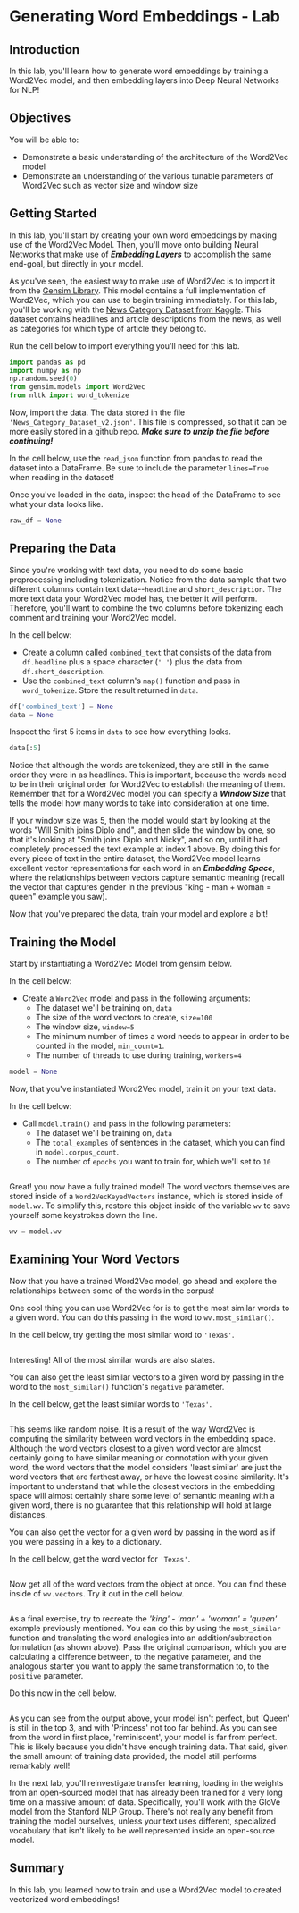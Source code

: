 
# Generating Word Embeddings - Lab

## Introduction

In this lab, you'll learn how to generate word embeddings by training a Word2Vec model, and then embedding layers into Deep Neural Networks for NLP!

## Objectives

You will be able to:

* Demonstrate a basic understanding of the architecture of the Word2Vec model
* Demonstrate an understanding of the various tunable parameters of Word2Vec such as vector size and window size

## Getting Started

In this lab, you'll start by creating your own word embeddings by making use of the Word2Vec Model. Then, you'll move onto building Neural Networks that make use of **_Embedding Layers_** to accomplish the same end-goal, but directly in your model. 

As you've seen, the easiest way to make use of Word2Vec is to import it from the [Gensim Library](https://radimrehurek.com/gensim/). This model contains a full implementation of Word2Vec, which you can use to begin training immediately. For this lab, you'll be working with the [News Category Dataset from Kaggle](https://www.kaggle.com/rmisra/news-category-dataset/version/2#_=_).  This dataset contains headlines and article descriptions from the news, as well as categories for which type of article they belong to.

Run the cell below to import everything you'll need for this lab. 


```python
import pandas as pd
import numpy as np
np.random.seed(0)
from gensim.models import Word2Vec
from nltk import word_tokenize
```

Now, import the data. The data stored in the file `'News_Category_Dataset_v2.json'`.  This file is compressed, so that it can be more easily stored in a github repo. **_Make sure to unzip the file before continuing!_**

In the cell below, use the `read_json` function from pandas to read the dataset into a DataFrame. Be sure to include the parameter `lines=True` when reading in the dataset!

Once you've loaded in the data, inspect the head of the DataFrame to see what your data looks like. 


```python
raw_df = None
```

## Preparing the Data

Since you're working with text data, you need to do some basic preprocessing including tokenization. Notice from the data sample that two different columns contain text data--`headline` and `short_description`. The more text data your Word2Vec model has, the better it will perform. Therefore, you'll want to combine the two columns before tokenizing each comment and training your Word2Vec model. 

In the cell below:

* Create a column called `combined_text` that consists of the data from `df.headline` plus a space character (`' '`) plus the data from `df.short_description`.
* Use the `combined_text` column's `map()` function and pass in `word_tokenize`. Store the result returned in `data`.


```python
df['combined_text'] = None
data = None
```

Inspect the first 5 items in `data` to see how everything looks. 


```python
data[:5]
```

Notice that although the words are tokenized, they are still in the same order they were in as headlines. This is important, because the words need to be in their original order for Word2Vec to establish the meaning of them. Remember that for a Word2Vec model you can specify a  **_Window Size_** that tells the model how many words to take into consideration at one time. 

If your window size was 5, then the model would start by looking at the words "Will Smith joins Diplo and", and then slide the window by one, so that it's looking at "Smith joins Diplo and Nicky", and so on, until it had completely processed the text example at index 1 above. By doing this for every piece of text in the entire dataset, the Word2Vec model learns excellent vector representations for each word in an **_Embedding Space_**, where the relationships between vectors capture semantic meaning (recall the vector that captures gender in the previous "king - man + woman = queen" example you saw).

Now that you've prepared the data, train your model and explore a bit!

## Training the Model

Start by instantiating a Word2Vec Model from gensim below. 

In the cell below:

* Create a `Word2Vec` model and pass in the following arguments:
    * The dataset we'll be training on, `data`
    * The size of the word vectors to create, `size=100`
    * The window size, `window=5`
    * The minimum number of times a word needs to appear in order to be counted in  the model, `min_count=1`.
    * The number of threads to use during training, `workers=4`


```python
model = None
```

Now, that you've instantiated Word2Vec model, train it on your text data. 

In the cell below:

* Call `model.train()` and pass in the following parameters:
    * The dataset we'll be training on, `data`
    * The `total_examples`  of sentences in the dataset, which you can find in `model.corpus_count`. 
    * The number of `epochs` you want to train for, which we'll set to `10`


```python

```

Great! you now have a fully trained model! The word vectors themselves are stored inside of a `Word2VecKeyedVectors` instance, which is stored inside of `model.wv`. To simplify this, restore this object inside of the variable `wv` to save yourself some keystrokes down the line. 


```python
wv = model.wv
```

## Examining Your Word Vectors

Now that you have a trained Word2Vec model, go ahead and explore the relationships between some of the words in the corpus! 

One cool thing you can use Word2Vec for is to get the most similar words to a given word. You can do this passing in the word to `wv.most_similar()`. 

In the cell below, try getting the most similar word to `'Texas'`.


```python

```

Interesting! All of the most similar words are also states. 

You can also get the least similar vectors to a given word by passing in the word to the `most_similar()` function's `negative` parameter. 

In the cell below, get the least similar words to `'Texas'`.


```python

```

This seems like random noise. It is a result of the way Word2Vec is computing the similarity between word vectors in the embedding space. Although the word vectors closest to a given word vector are almost certainly going to have similar meaning or connotation with your given word, the word vectors that the model considers 'least similar' are just the word vectors that are farthest away, or have the lowest cosine similarity. It's important to understand that while the closest vectors in the embedding space will almost certainly share some level of semantic meaning with a given word, there is no guarantee that this relationship will hold at large distances. 

You can also get the vector for a given word by passing in the word as if you were passing in a key to a dictionary. 

In the cell below, get the word vector for `'Texas'`.


```python

```

Now get all of the word vectors from the object at once. You can find these inside of `wv.vectors`. Try it out in the cell below.  


```python

```

As a final exercise, try to recreate the _'king' - 'man' + 'woman' = 'queen'_ example previously mentioned. You can do this by using the `most_similar` function and translating the word analogies into an addition/subtraction formulation (as shown above). Pass the original comparison, which you are calculating a difference between, to the negative parameter, and the analogous starter you want to apply the same transformation to, to the `positive` parameter.

Do this now in the cell below. 


```python

```

As you can see from the output above, your model isn't perfect, but 'Queen' is still in the top 3, and with 'Princess' not too far behind. As you can see from the word in first place, 'reminiscent', your model is far from perfect. This is likely because you didn't have enough training data. That said, given the small amount of training data provided, the model still performs remarkably well! 

In the next lab, you'll reinvestigate transfer learning, loading in the weights from an open-sourced model that has already been trained for a very long time on a massive amount of data. Specifically, you'll work with the GloVe model from the Stanford NLP Group. There's not really any benefit from training the model ourselves, unless your text uses different, specialized vocabulary that isn't likely to be well represented inside an open-source model.

## Summary

In this lab, you learned how to train and use a Word2Vec model to created vectorized word embeddings!

